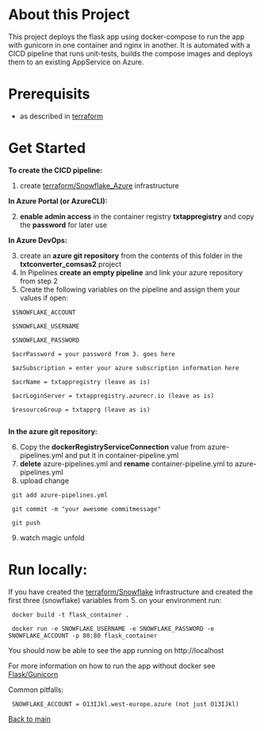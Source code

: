 # About this Project
This project deploys the flask app using docker-compose to run the app with gunicorn in one container and nginx in another. It is automated with a CICD pipeline that runs unit-tests, builds the compose images and deploys them to an existing AppService on Azure.


# Prerequisits
- as described in [terraform][1]

# Get Started
**To create the CICD pipeline:**
1. create [terraform/Snowflake_Azure][2] infrastructure

**In Azure Portal (or AzureCLI):**

2. **enable admin access** in the container registry **txtappregistry** and copy the **password** for later use

**In Azure DevOps:**

3.  create an **azure git repository** from the contents of this folder in the **txtconverter_comsas2** project  
4.  In Pipelines **create an empty pipeline** and link your azure repository from step 2
5.  Create the following variables on the pipeline and assign them your values if open:
   ```
    $SNOWFLAKE_ACCOUNT

    $SNOWFLAKE_USERNAME

    $SNOWFLAKE_PASSWORD

    $acrPassword = your password from 3. goes here

    $azSubscription = enter your azure subscription information here

    $acrName = txtappregistry (leave as is)

    $acrLoginServer = txtappregistry.azurecr.io (leave as is)

    $resourceGroup = txtapprg (leave as is)
    
   ```
 
**In the azure git repository:**

6.   Copy the **dockerRegistryServiceConnection** value from azure-pipelines.yml and put it in container-pipeline.yml
7.   **delete** azure-pipelines.yml and **rename** container-pipeline.yml to azure-pipelines.yml
8.   upload change
   ```
    git add azure-pipelines.yml

    git commit -m "your awesome commitmessage"

    git push
   ```

9.    watch magic unfold

# Run locally:
If you have created the [terraform/Snowflake][3] infrastructure and created the first three (snowflake) variables from 5. on your environment run:
   ```
    docker build -t flask_container .

    docker run -e SNOWFLAKE_USERNAME -e SNOWFLAKE_PASSWORD -e SNOWFLAKE_ACCOUNT -p 80:80 flask_container
   ```

You should now be able to see the app running on http://localhost

For more information on how to run the app without docker see [Flask/Gunicorn][4]


Common pitfalls:
   ```
    SNOWFLAKE_ACCOUNT = O13IJkl.west-europe.azure (not just O13IJkl)
   ```

[Back to main][5]

[1]: https://github.com/Philipeace/cloudsolutions/tree/main/terraform
[2]: https://github.com/Philipeace/cloudsolutions/tree/main/terraform/Snowflake_Azure
[3]: https://github.com/Philipeace/cloudsolutions/tree/main/terraform/Snowflake
[4]: https://github.com/Philipeace/cloudsolutions/tree/main/azure/CICDComposeWebApp/app
[5]: https://github.com/Philipeace/cloudsolutions/tree/main/